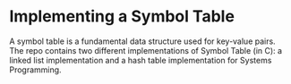 # Implementing a Symbol Table

A symbol table is a fundamental data structure used for key-value pairs. The repo contains two different implementations of Symbol Table (in C): a linked list implementation and a hash table implementation for Systems Programming. 
